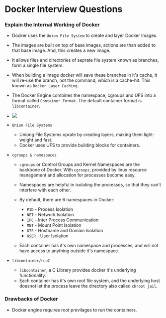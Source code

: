 # Docker Interview Questions

### Explain the Internal Working of Docker

- Docker uses the `Union File System` to create and layer Docker Images.
- The images are built on top of base images, actions are than added to that base image. And, this creates a new image.
- It allows files and directories of seprate file system known as branches, form a single file system.
- When building a image docker will save these branches in it's cache, it will re-use the branch, not the command, which is a cache-hit. This known as `Docker Layer Caching`.<br/>
- The Docker Engine combines the namespace, cgroups and UFS into a format called `Container Format`. The default container format is `libcontainer`.

- ![](./imgs/Screenshot%202024-06-09%20at%203.13.48 PM.png)

- `Union File Systems`

  - Uniong File Systems oprate by creating layers, making them light-weight and fast.
  - Docker uses UFS to provide building blocks for containers.

- `cgroups & namespaces`
  
  - `cgroups` or Control Groups and Kernel Namespaces are the backbone of Docker. With `cgroups`, provided by linux resource management and allocation for processes become easy.
  - Namespaces are helpful in isolating the processes, so that they can't interfere with each other.
  - By default, there are 6 namespaces in Docker:

    - `PID` - Process Isolation
    - `NET` - Network Isolation
    - `IPC` - Inter Process Communication
    - `MNT` - Mount Point Isolation
    - `UTS` - Hostname and Domain Isolation
    - `USER` - User Isolation

  - Each container has it's own namespace and processes, and will not have access to anything outside it's namespace.

- `libcontainer/runC`

  - `libcontainer`, a C Library provides docker it's underlying functionality.
  - Each container has it's own root file system, and the underlying host doesnot let the process leave the directory also called `chroot jail`.

### Drawbacks of Docker

- Docker engine requires root previlages to run the containers.